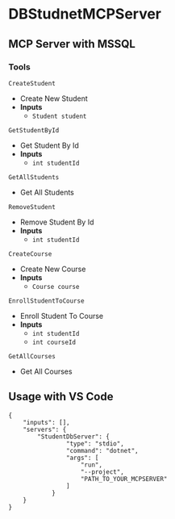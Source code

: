 # DBStudnetMCPServer

## MCP Server with MSSQL

### Tools
`CreateStudent`
- Create New Student
- **Inputs**
  - `Student student`

`GetStudentById`
- Get Student By Id
- **Inputs**
  - `int studentId`

`GetAllStudents`
- Get All Students

`RemoveStudent`
- Remove Student By Id
- **Inputs**
  - `int studentId`

`CreateCourse`
- Create New Course
- **Inputs**
  - `Course course`

`EnrollStudentToCourse`
- Enroll Student To Course
- **Inputs**
  - `int studentId`
  - `int courseId`

`GetAllCourses`
- Get All Courses


## Usage with VS Code
```
{
    "inputs": [],
    "servers": {
        "StudentDbServer": {
                "type": "stdio",
                "command": "dotnet",
                "args": [
                    "run",
                    "--project",
                    "PATH_TO_YOUR_MCPSERVER"
                ]
            }
    }
}
```
